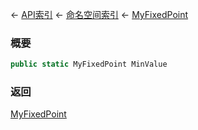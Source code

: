 ← [API索引](Api-Index) ← [命名空间索引](Namespace-Index) ← [MyFixedPoint](VRage.MyFixedPoint)

### 概要

```csharp
public static MyFixedPoint MinValue
```

### 返回

[MyFixedPoint](VRage.MyFixedPoint)

